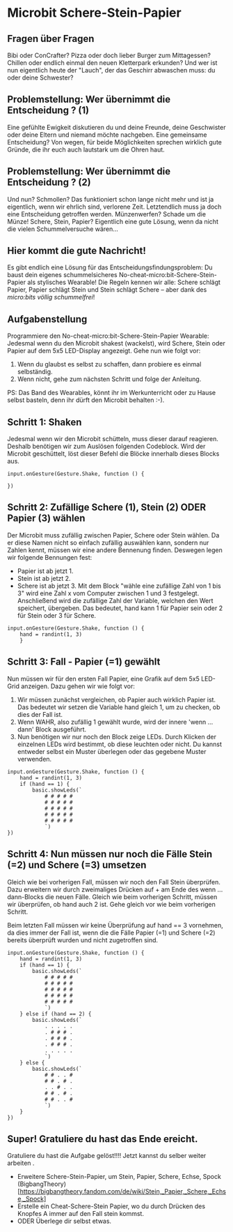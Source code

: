 # Microbit Schere-Stein-Papier 

## Fragen über Fragen
Bibi oder ConCrafter? Pizza oder doch lieber Burger zum Mittagessen? Chillen oder endlich einmal 
den neuen Kletterpark erkunden? Und wer ist nun eigentlich heute der "Lauch", der das Geschirr 
abwaschen muss: du oder deine Schwester? 

## Problemstellung: Wer übernimmt die Entscheidung ? (1)
Eine gefühlte Ewigkeit diskutieren du und deine Freunde, 
deine Geschwister oder deine Eltern und niemand möchte nachgeben. Eine gemeinsame Entscheidung? 
Von wegen, für beide Möglichkeiten sprechen wirklich gute Gründe, die ihr euch auch lautstark
um die Ohren haut.

## Problemstellung: Wer übernimmt die Entscheidung ? (2)
Und nun? Schmollen? Das funktioniert schon lange nicht mehr und ist ja eigentlich, wenn wir ehrlich
sind, verlorene Zeit. Letztendlich muss ja doch eine Entscheidung getroffen werden. Münzenwerfen? 
Schade um die Münze! Schere, Stein, Papier? Eigentlich eine gute Lösung, wenn da nicht die vielen 
Schummelversuche wären…

## Hier kommt die gute Nachricht! 
Es gibt endlich eine Lösung für das Entscheidungsfindungsproblem: 
Du baust dein eigenes schummelsicheres No-cheat-micro:bit-Schere-Stein-Papier als stylisches Wearable!
Die Regeln kennen wir alle: Schere schlägt Papier, Papier schlägt Stein und Stein schlägt Schere – 
aber dank des *micro:bits völlig schummelfrei*!

## Aufgabenstellung 
Programmiere den No-cheat-micro:bit-Schere-Stein-Papier Wearable: Jedesmal wenn du den Microbit shakest 
(wackelst), wird Schere, Stein oder Papier auf dem 5x5 LED-Display angezeigt. Gehe nun wie folgt vor: 

1. Wenn du glaubst es selbst zu schaffen, dann probiere es einmal selbständig. 
2. Wenn nicht, gehe zum nächsten Schritt und folge der Anleitung. 

PS: Das Band des Wearables, könnt ihr im Werkunterricht oder zu Hause selbst basteln, denn ihr dürft 
den Microbit behalten :-). 

## Schritt 1: Shaken 
Jedesmal wenn wir den Microbit schütteln, muss dieser darauf reagieren. Deshalb benötigen wir zum Auslösen
folgenden Codeblock. Wird der Microbit geschüttelt, löst dieser Befehl die Blöcke innerhalb dieses Blocks aus.

``` blocks
input.onGesture(Gesture.Shake, function () {

})

```

## Schritt 2: Zufällige Schere (1), Stein (2) ODER Papier (3) wählen  

Der Microbit muss zufällig zwischen Papier, Schere oder Stein wählen. Da er diese Namen nicht so einfach
zufällig auswählen kann, sondern nur Zahlen kennt, müssen wir eine andere Bennenung finden. Deswegen legen wir
folgende Bennungen fest:
- Papier ist ab jetzt 1.
- Stein ist ab jetzt 2.
- Schere ist ab jetzt 3.
Mit dem Block "wähle eine zufällige Zahl von 1 bis 3" wird eine Zahl x vom Computer zwischen 1 und 3 festgelegt.
Anschließend wird die zufällige Zahl der Variable, welchen den Wert speichert, übergeben. Das bedeutet,
hand kann 1 für Papier sein oder 2 für Stein oder 3 für Schere.

``` blocks
input.onGesture(Gesture.Shake, function () {
    hand = randint(1, 3)
    }
```

## Schritt 3: Fall - Papier (=1) gewählt 
Nun müssen wir für den ersten Fall Papier, eine Grafik auf dem 5x5 LED-Grid anzeigen. Dazu gehen wir wie folgt vor:

1. Wir müssen zunächst vergleichen, ob Papier auch wirklich Papier ist. Das bedeutet wir setzen die Variable
hand gleich 1, um zu checken, ob dies der Fall ist.
2. Wenn WAHR, also zufällig 1 gewählt wurde, wird der innere 'wenn ... dann' Block ausgeführt.
3. Nun benötigen wir nur noch den Block zeige LEDs. Durch Klicken der einzelnen LEDs wird bestimmt, ob diese leuchten oder nicht.
Du kannst entweder selbst ein Muster überlegen oder das gegebene Muster verwenden.

``` blocks
input.onGesture(Gesture.Shake, function () {
    hand = randint(1, 3)
    if (hand == 1) {
        basic.showLeds(`
            # # # # #
            # # # # #
            # # # # #
            # # # # #
            # # # # #
            `)
})
```
## Schritt 4: Nun müssen nur noch die Fälle Stein (=2) und Schere (=3) umsetzen
Gleich wie bei vorherigen Fall, müssen wir noch den Fall Stein überprüfen. Dazu erweitern wir durch
zweimaliges Drücken auf + am Ende des wenn ... dann-Blocks die neuen Fälle. Gleich wie beim vorherigen Schritt, müssen
wir überprüfen, ob hand auch 2 ist. Gehe gleich vor wie beim vorherigen Schritt.

Beim letzten Fall müssen wir keine Überprüfung auf hand == 3 vornehmen, da dies immer der Fall ist, wenn
die die Fälle Papier (=1) und Schere (=2) bereits überprüft wurden und nicht zugetroffen sind.

``` blocks
input.onGesture(Gesture.Shake, function () {
    hand = randint(1, 3)
    if (hand == 1) {
        basic.showLeds(`
            # # # # #
            # # # # #
            # # # # #
            # # # # #
            # # # # #
            `)
    } else if (hand == 2) {
        basic.showLeds(`
            . . . . .
            . # # # .
            . # # # .
            . # # # .
            . . . . .
            `)
    } else {
        basic.showLeds(`
            # # . . #
            # # . # .
            . . # . .
            # # . # .
            # # . . #
            `)
    }
})
```
## Super! Gratuliere du hast das Ende ereicht. 

Gratuliere du hast die Aufgabe gelöst!!!! Jetzt kannst du selber weiter arbeiten .
- Erweitere Schere-Stein-Papier, um Stein, Papier, Schere, Echse, Spock 
(BigbangTheory)[https://bigbangtheory.fandom.com/de/wiki/Stein,_Papier,_Schere,_Echse,_Spock]
- Erstelle ein Cheat-Schere-Stein Papier, wo du durch Drücken des Knopfes A immer auf den Fall stein kommst. 
- ODER Überlege dir selbst etwas. 